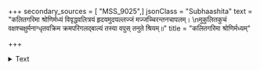 +++
secondary_sources = [ "MSS_9025",]
jsonClass = "Subhaashita"
text = "कलितगरिमा श्रोणिर्मध्यं विवृद्धवलित्रयं हृदयमुदयल्लज्जं मज्जच्चिरन्तनचापलम्।  \nमुकुलितकुचं वक्षश्चक्षुर्मनाग्धृतवक्रिम क्रमपरिगलद्बाल्यं तस्या वपुस् तनुते श्रियम्॥"
title = "कलितगरिमा श्रोणिर्मध्यम्"

+++

<details><summary>Text</summary>

कलितगरिमा श्रोणिर्मध्यं विवृद्धवलित्रयं हृदयमुदयल्लज्जं मज्जच्चिरन्तनचापलम्।  
मुकुलितकुचं वक्षश्चक्षुर्मनाग्धृतवक्रिम क्रमपरिगलद्बाल्यं तस्या वपुस् तनुते श्रियम्॥
</details>
